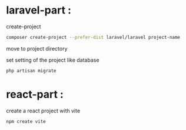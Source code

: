# laravel-part :
create-project

```bash
composer create-project --prefer-dist laravel/laravel project-name
```

move to project directory 

set setting of the project like database

```bash
php artisan migrate
```

# react-part :
create a react project with vite

```bash
npm create vite
```


